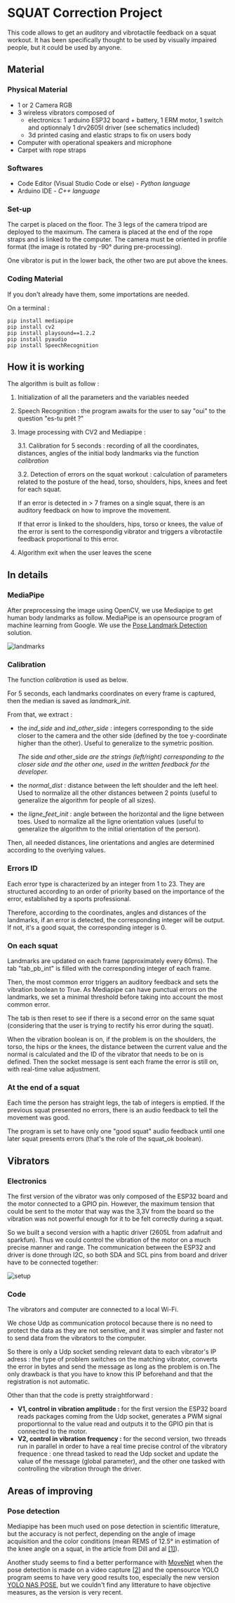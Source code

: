 # SQUAT Correction Project

This code allows to get an auditory and vibrotactile feedback on a squat workout. It has been specifically thought to be used by visually impaired people, but it could be used by anyone. 

## Material

### Physical Material 

- 1 or 2 Camera RGB
- 3 wireless vibrators composed of
     - electronics: 1 arduino ESP32 board + battery, 1 ERM motor, 1 switch and optionnaly 1 drv2605l driver (see schematics included)
     - 3d printed casing and elastic straps to fix on users body
- Computer with operational speakers and microphone
- Carpet with rope straps


### Softwares

- Code Editor (Visual Studio Code or else) - *Python language*
- Arduino IDE - *C++ language*

### Set-up
The carpet is placed on the floor. The 3 legs of the camera tripod are deployed to the maximum. The camera is placed at the end of the rope straps and is linked to the computer. The camera must be oriented in profile format (the image is rotated by -90° during pre-processing). 

One vibrator is put in the lower back, the other two are put above the knees. 

### Coding Material

If you don't already have them, some importations are needed.

On a terminal : 

```
pip install mediapipe
pip install cv2
pip install playsound==1.2.2
pip install pyaudio
pip install SpeechRecognition
```

## How it is working


The algorithm is built as follow :

1. Initialization of all the parameters and the variables needed
   
2.  Speech Recognition : the program awaits for the user to say "oui" to the question "es-tu prêt ?"

3.  Image processing with CV2 and Mediapipe : 

     3.1. Calibration for 5 seconds : recording of all the coordinates, distances, angles of the initial body landmarks via the function *calibration*

     3.2. Detection of errors on the squat workout : calculation of parameters related to the posture of the head, torso, shoulders, hips, knees and feet for each squat.

    If an error is detected in > 7 frames on a single squat, there is an auditory feedback on how to improve the movement.
    
    If that error is linked to the shoulders, hips, torso or knees, the value of the error is sent to the correspondig vibrator and triggers a vibrotactile feedback proportional to this error.

4.  Algorithm exit when the user leaves the scene



## In details 

### MediaPipe

After preprocessing the image using OpenCV, we use Mediapipe to get human body landmarks as follow. MediaPipe is an opensource program of machine learning from Google. We use the [Pose Landmark Detection](https://developers.google.com/mediapipe/solutions/vision/pose_landmarker) solution. 

![landmarks](https://camo.githubusercontent.com/54e5f06106306c59e67acc44c61b2d3087cc0a6ee7004e702deb1b3eb396e571/68747470733a2f2f6d65646961706970652e6465762f696d616765732f6d6f62696c652f706f73655f747261636b696e675f66756c6c5f626f64795f6c616e646d61726b732e706e67)



### Calibration

The function *calibration* is used as below. 

For 5 seconds, each landmarks coordinates on every frame is captured, then the median is saved as *landmark_init*.

From that, we extract :
- the *ind_side* and *ind_other_side* : integers  corresponding to the side closer to the camera and the other side (defined by the toe y-coordinate higher than the other). Useful to generalize to the symetric position. 
    
    *The* side *and* other_side *are the strings (left/right) corresponding to the closer side and the other one, used in the written feedback for the developer.*

- the *normal_dist* : distance between the left shoulder and the left heel. Used to normalize all the other distances between 2 points (useful to generalize the algorithm for people of all sizes).

- the *ligne_feet_init* : angle between the horizontal and the ligne between toes. Used to normalize all the ligne orientation values (useful to generalize the algorithm to the initial orientation of the person).

Then, all needed distances, line orientations and angles are determined according to the overlying values. 


### Errors ID

Each error type is characterized by an integer from 1 to 23. They are structured according to an order of priority based on the importance of the error, established by a sports professional.

Therefore, according to the coordinates, angles and distances of the landmarks, if an error is detected, the corresponding integer will be output. If not, it's a good squat, the corresponding integer is 0. 


### On each squat

Landmarks are updated on each frame (approximately every 60ms). The tab "tab_pb_int" is filled with the corresponding integer of each frame.

Then, the most common error triggers an auditory feedback and sets the vibration boolean to True. 
As Mediapipe can have punctual errors on the landmarks, we set a minimal threshold before taking into account the most common error. 


The tab is then reset to see if there is a second error on the same squat (considering that the user is trying to rectify his error during the squat). 

When the vibration boolean is on, if the problem is on the shoulders, the torso, the hips or the knees, the distance between the current value and the normal is calculated and the ID of the vibrator that needs to be on is defined. Then the socket message is sent each frame the error is still on, with real-time value adjustment. 


### At the end of a squat 
Each time the person has straight legs, the tab of integers is emptied. 
If the previous squat presented no errors, there is an audio feedback to tell the movement was good. 

The program is set to have only one "good squat" audio feedback until one later squat presents errors (that's the role of the squat_ok boolean). 

## Vibrators

### Electronics
The first version of the vibrator was only composed of the ESP32 board and the motor connected to a GPIO pin. However, the maximum tension that could be sent to the motor that way was the 3,3V from the board so the vibration was not powerful enough for it to be felt correctly during a squat.

So we built a second version with a haptic driver (2605L from adafruit and sparkfun). Thus we could control the vibration of the motor on a much precise manner and range. The communication between the ESP32 and driver is done through I2C, so both SDA and SCL pins from board and driver have to be connected together:

![setup](https://github.com/ClaireHzl/Projet_Squat/assets/157631887/b1489261-68bd-49ff-b3cc-8278809a241b)

### Code
The vibrators and computer are connected to a local Wi-Fi.

We chose Udp as communication protocol because there is no need to protect the data as they are not sensitive, and it was simpler and faster not to send data from the vibrators to the computer.

So there is only a Udp socket sending relevant data to each vibrator's IP adress : the type of problem switches on the matching vibrator, converts the error in bytes and send the message as long as the problem is on.The only drawback is that you have to know this IP beforehand and that the registration is not automatic.

Other than that the code is pretty straightforward : 
- **V1, control in vibration amplitude :** for the first version the ESP32 board reads packages coming from the Udp socket, generates a PWM signal proportionnal to the value read and outputs it to the GPIO pin that is connected to the motor.
- **V2, control in vibration frequency :** for the second version, two threads run in parallel in order to have a real time precise control of the vibratory frequence : one thread tasked to read the Udp socket and update the value of the message (global parameter), and the other one tasked with controlling the vibration through the driver.

## Areas of improving 

### Pose detection

Mediapipe has been much used on pose detection in scientific litterature, but the accuracy is not perfect, depending on the angle of image acquisition and the color conditions (mean REMS of 12.5° in estimation of the knee angle on a squat, in the article from Dill and al [[1]](https://www.researchgate.net/publication/374081734_Accuracy_Evaluation_of_3D_Pose_Estimation_with_MediaPipe_Pose_for_Physical_Exercises)). 

Another study seems to find a better performance with [MoveNet](https://www.tensorflow.org/hub/tutorials/movenet?hl=en) when the pose detection is made on a video capture [[2](https://www.mdpi.com/1999-5903/14/12/380)] and the opensource YOLO program seems to have very good results too, especially the new version [YOLO NAS POSE](https://github.com/Deci-AI/super-gradients/blob/master/YOLONAS-POSE.md), but we couldn't find any litterature to have objective measures, as the version is very recent. 
